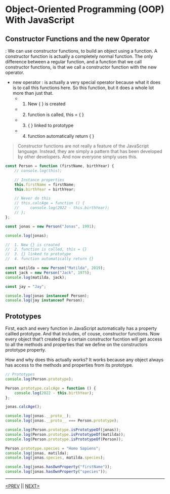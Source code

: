 # Object-Oriented Programming (OOP) With JavaScript

## Constructor Functions and the new Operator

: We can use constructor functions, to build an object using a function. A constructor function is actually a completely normal function. The only difference between a regular function, and a function that we call constructor functions, is that we call a constructor function with the new operator.

-   new operator : is actually a very special operator because what it does is to call this functions here. So this function, but it does a whole lot more than just that.
    -   1. New { } is created
    -   2. function is called, this = { }
    -   3. { } linked to prototype
    -   4. function automatically return { }

> Constructor functions are not really a feature of the JavaScript language. Instead, they are simply a pattern that has been developed by other developers. And now everyone simply uses this.

```jsx
const Person = function (firstName, birthYear) {
	// console.log(this);

	// Instance properties
	this.firstName = firstName;
	this.birthYear = birthYear;

	// Never do this
	// this.calcAge = function () {
	//     console.log(2022 - this.birthYear);
	// };
};

const jonas = new Person("Jonas", 1991);

console.log(jonas);

//  1. New {} is created
//  2. function is called, this = {}
//  3. {} linked to prototype
//  4. function automatically return {}

const matilda = new Person("Matilda", 2019);
const jack = new Person("Jack", 1975);
console.log(matilda, jack);

const jay = "Jay";

console.log(jonas instanceof Person);
console.log(jay instanceof Person);
```

## Prototypes

First, each and every function in JavaScript automatically has a property callled prototype. And that includes, of couse, constructor functions. Now every object that’t created by a certain constructor fucntion will get access to all the methods and properties that we define on the constructors prototype property.

How and why does this actually works? It works because any object always has access to the methods and properties from its prototype.

```jsx
// Prototypes
console.log(Person.prototype);

Person.prototype.calcAge = function () {
	console.log(2022 - this.birthYear);
};

jonas.calcAge();

console.log(jonas.__proto__);
console.log(jonas.__proto__ === Person.prototype);

console.log(Person.prototype.isPrototypeOf(jonas));
console.log(Person.prototype.isPrototypeOf(matilda));
console.log(Person.prototype.isPrototypeOf(Person));

Person.prototype.species = "Homo Sapiens";
console.log(jonas, matilda);
console.log(jonas.species, matilda.species);

console.log(jonas.hasOwnProperty("firstName"));
console.log(jonas.hasOwnProperty("species"));
```

---

[<PREV](./cjs221021.md) || [NEXT>](./cjs221023.md)
